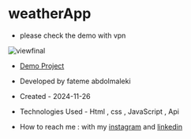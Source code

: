 # weatherApp

- please check the demo with vpn

 ![viewfinal](https://github.com/user-attachments/assets/5de57e3b-51bd-4c2a-8f42-6eacba4c81bf)
 
- [Demo Project](https://fatemeabdolmaleki.github.io/weatherApp/)

- Developed by fateme abdolmaleki

- Created - 2024-11-26

- Technologies Used - Html , css , JavaScript , Api

- How to reach me : with my [instagram](https://www.instagram.com/fatemeabdolmaleki_) and [linkedin](https://www.linkedin.com/in/fateme-abdolmaleki/)
